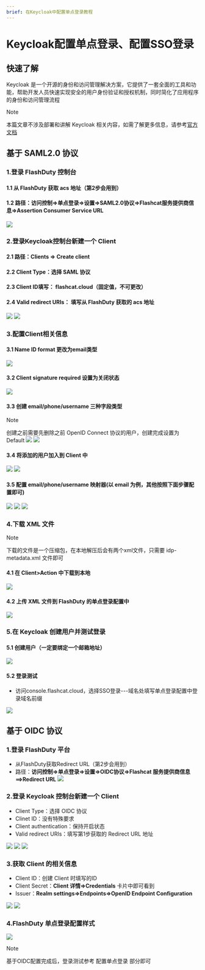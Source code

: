 ```yaml
---
brief: 在Keycloak中配置单点登录教程
---
```


# Keycloak配置单点登录、配置SSO登录

## 快速了解

Keycloak 是一个开源的身份和访问管理解决方案，它提供了一套全面的工具和功能，帮助开发人员快速实现安全的用户身份验证和授权机制，同时简化了应用程序的身份和访问管理流程

> [!NOTE]
> 本篇文章不涉及部署和讲解 Keycloak 相关内容，如需了解更多信息，请参考[官方文档](https://www.keycloak.org/)

## 基于 SAML2.0 协议
### 1.登录 FlashDuty 控制台
#### 1.1 从 FlashDuty 获取 acs 地址（第2步会用到）
#### 1.2 路径：访问控制=>单点登录=>设置=>SAML2.0协议=>Flashcat服务提供商信息=>Assertion Consumer Service URL

![](https://fcimg.i18n.site/zh/flashduty/mixin/single_sign_on/keycloak/1.avif)

### 2.登录Keycloak控制台新建一个 Client
#### 2.1 路径：Clients => Create client
#### 2.2 Client Type：选择 SAML 协议
#### 2.3 Client ID填写： flashcat.cloud（固定值，不可更改）
#### 2.4 Valid redirect URIs： 填写从 FlashDuty 获取的 acs 地址

![](https://fcimg.i18n.site/zh/flashduty/mixin/single_sign_on/keycloak/2.avif)
![](https://fcimg.i18n.site/zh/flashduty/mixin/single_sign_on/keycloak/3.avif)

### 3.配置Client相关信息

#### 3.1 Name ID format 更改为email类型

![](https://fcimg.i18n.site/zh/flashduty/mixin/single_sign_on/keycloak/4.avif)

#### 3.2 Client signature required 设置为关闭状态

![](https://fcimg.i18n.site/zh/flashduty/mixin/single_sign_on/keycloak/5.avif)

#### 3.3 创建 email/phone/username 三种字段类型
> [!NOTE]
> 创建之前需要先删除之前 OpenID Connect 协议的用户，创建完成设置为 Default
![](https://fcimg.i18n.site/zh/flashduty/mixin/single_sign_on/keycloak/6.avif)
![](https://fcimg.i18n.site/zh/flashduty/mixin/single_sign_on/keycloak/7.avif)

#### 3.4 将添加的用户加入到 Client 中
![](https://fcimg.i18n.site/zh/flashduty/mixin/single_sign_on/keycloak/8.avif)
![](https://fcimg.i18n.site/zh/flashduty/mixin/single_sign_on/keycloak/9.avif)

#### 3.5 配置 email/phone/username 映射器(以 email 为例，其他按照下面步骤配置即可)
![](https://fcimg.i18n.site/zh/flashduty/mixin/single_sign_on/keycloak/10.avif)
![](https://fcimg.i18n.site/zh/flashduty/mixin/single_sign_on/keycloak/11.avif)
![](https://fcimg.i18n.site/zh/flashduty/mixin/single_sign_on/keycloak/12.avif)

### 4.下载 XML 文件
> [!NOTE]
> 下载的文件是一个压缩包，在本地解压后会有两个xml文件，只需要 idp-metadata.xml 文件即可
#### 4.1 在 Client>Action 中下载到本地
![](https://fcimg.i18n.site/zh/flashduty/mixin/single_sign_on/keycloak/13.avif)

#### 4.2 上传 XML 文件到 FlashDuty 的单点登录配置中
![](https://fcimg.i18n.site/zh/flashduty/mixin/single_sign_on/keycloak/14.avif)

### 5.在 Keycloak 创建用户并测试登录

#### 5.1 创建用户（一定要绑定一个邮箱地址）
![](https://fcimg.i18n.site/zh/flashduty/mixin/single_sign_on/keycloak/15.avif)

#### 5.2 登录测试
- 访问console.flashcat.cloud，选择SSO登录---域名处填写单点登录配置中登录域名前缀

![](https://fcimg.i18n.site/zh/flashduty/mixin/single_sign_on/keycloak/16.avif)

## 基于 OIDC 协议
### 1.登录 FlashDuty 平台
- 从FlashDuty获取Redirect URL（第2步会用到）
- 路径：**访问控制=>单点登录=>设置=>OIDC协议=>Flashcat 服务提供商信息==>Redirect URL**
![](https://fcimg.i18n.site/zh/flashduty/mixin/single_sign_on/keycloak/17.avif)

### 2.登录 Keycloak 控制台新建一个 Client

- Client Type：选择 OIDC 协议
- Clinet ID：没有特殊要求
- Client authentication：保持开启状态
- Valid redirect URIs：填写第1步获取的 Redirect URL 地址

![](https://fcimg.i18n.site/zh/flashduty/mixin/single_sign_on/keycloak/18.avif)
![](https://fcimg.i18n.site/zh/flashduty/mixin/single_sign_on/keycloak/19.avif)
![](https://fcimg.i18n.site/zh/flashduty/mixin/single_sign_on/keycloak/20.avif)

### 3.获取 Client 的相关信息

- Client ID：创建 Client 时填写的ID
- Client Secret：**Client 详情=>Credentials** 卡片中即可看到
- Issuer：**Realm settings=>Endpoints=>OpenID Endpoint Configuration**

![](https://fcimg.i18n.site/zh/flashduty/mixin/single_sign_on/keycloak/21.avif)
![](https://fcimg.i18n.site/zh/flashduty/mixin/single_sign_on/keycloak/22.avif)

### 4.FlashDuty 单点登录配置样式

![](https://fcimg.i18n.site/zh/flashduty/mixin/single_sign_on/keycloak/23.avif)

> [!NOTE]
> 基于OIDC配置完成后，登录测试参考 配置单点登录 部分即可